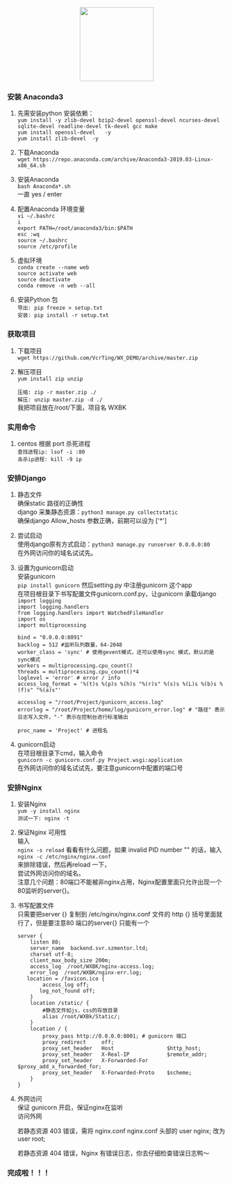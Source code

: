 <center><img width = '170' src ="https://ss1.bdstatic.com/70cFvXSh_Q1YnxGkpoWK1HF6hhy/it/u=1967034059,4011926928&fm=11&gp=0.jpg"/></center>  
  
### 安装 Anaconda3
1. 先需安装python 安装依赖：  
    `yum install -y zlib-devel bzip2-devel openssl-devel ncurses-devel sqlite-devel readline-devel tk-devel gcc make`  
    `yum install openssl-devel   -y`  
    `yum install zlib-devel  -y`  

1. 下载Anaconda   
   `wget https://repo.anaconda.com/archive/Anaconda3-2019.03-Linux-x86_64.sh`  

2. 安装Anaconda  
   `bash Anaconda*.sh`  
   一直 yes / enter

3. 配置Anaconda 环境变量   
    `vi ~/.bashrc`  
    `i`   
    `export PATH=/root/anaconda3/bin:$PATH `  
    `esc :wq `  
    `source ~/.bashrc`  
    `source /etc/profile`  

4. 虚拟环境  
    `conda create --name web`  
    `source activate web`  
    `source deactivate`  
    `conda remove -n web --all`  

5. 安装Python 包  
   `导出: pip freeze > setup.txt `  
   `安装: pip install -r setup.txt`  

### 获取项目  
1. 下载项目   
   `wget https://github.com/VcrTing/WX_DEMO/archive/master.zip`  

2. 解压项目   
   `yum install zip unzip`  

   `压缩: zip -r master.zip ./`  
   `解压: unzip master.zip -d ./`  
   我把项目放在/root/下面，项目名 WXBK  

### 实用命令  
1. centos 根据 port 杀死进程    
    `查找进程ip: lsof -i :80`  
    `击杀ip进程: kill -9 ip`  

### 安排Django  
1. 静态文件  
    确保static 路径的正确性  
    django 采集静态资源：`python3 manage.py collectstatic`  
    确保django Allow_hosts 参数正确，前期可以设为 ['*']  
    
2. 尝试启动  
    使用django原有方式启动：`python3 manage.py runserver 0.0.0.0:80`  
    在外网访问你的域名试试先。  

3. 设置为gunicorn启动  
    安装gunicorn  
    `pip install gunicorn` 
    然后setting.py 中注册gunicorn 这个app   
    在项目根目录下书写配置文件gunicorn.conf.py，让gunicorn 承载django   
    `import logging`  
    `import logging.handlers`  
    `from logging.handlers import WatchedFileHandler`  
    `import os`  
    `import multiprocessing`  
  
    `bind = "0.0.0.0:8091"`  
    `backlog = 512 #监听队列数量，64-2048`  
    `worker_class = 'sync' # 使用gevent模式，还可以使用sync 模式，默认的是sync模式`  
    `workers = multiprocessing.cpu_count()`  
    `threads = multiprocessing.cpu_count()*4`  
    `loglevel = 'error' # error / info`  
    `access_log_format = '%(t)s %(p)s %(h)s "%(r)s" %(s)s %(L)s %(b)s %(f)s" "%(a)s"'`  
  
    `accesslog = "/root/Project/gunicorn_access.log"`  
    `errorlog = "/root/Project/home/log/gunicorn_error.log" # "路径" 表示日志写入文件，"-" 表示在控制台进行标准输出`  
  
    `proc_name = 'Project' # 进程名`   
    
4. gunicorn启动  
    在项目根目录下cmd，输入命令  
    `gunicorn -c gunicorn.conf.py Project.wsgi:application`   
    在外网访问你的域名试试先，要注意gunicorn中配置的端口号  

### 安排Nginx  
1. 安装Nginx   
    `yum -y install nginx`  
    `测试一下: nginx -t`  

2. 保证Nginx 可用性  
    输入  
    `nginx -s reload`
    看看有什么问题，如果 invalid PID number "" 的话，输入  
    `nginx -c /etc/nginx/nginx.conf`  
    来排除错误，然后再reload 一下，  
    尝试外网访问你的域名。  
    注意几个问题：80端口不能被非nginx占用，Nginx配置里面只允许出现一个80监听的server{}。  

3. 书写配置文件  
    只需要把server {} 复制到 /etc/nginx/nginx.conf 文件的 http {} 括号里面就行了，但是要注意80 端口的server{} 只能有一个 

    `server {`  
    `    listen 80;`  
    `    server_name  backend.svr.szmentor.ltd;`  
    `    charset utf-8;`  
    `    client_max_body_size 200m;`  
    `    access_log  /root/WXBK/nginx-access.log;`  
    `    error_log  /root/WXBK/nginx-err.log;`  
    `    location = /favicon.ico { `  
    `        access_log off;`  
    `        log_not_found off; `  
    `    }`  
    `    location /static/ {`  
    `        #静态文件如js，css的存放目录`  
    `        alias /root/WXBk/Static/;`  
    `    }`  
    `    location / {`  
    `        proxy_pass http://0.0.0.0:8001; # gunicorn 端口`  
    `        proxy_redirect     off;`  
    `        proxy_set_header   Host                 $http_host;`  
    `        proxy_set_header   X-Real-IP            $remote_addr;`  
    `        proxy_set_header   X-Forwarded-For      $proxy_add_x_forwarded_for;`  
    `        proxy_set_header   X-Forwarded-Proto    $scheme;`  
    `    }`  
    `}`  

4. 外网访问  
    保证 gunicorn 开启，保证nginx在监听  
    访问外网  
     
    若静态资源 403 错误，需将 nginx.conf 
    nginx.conf 头部的 user nginx; 改为 user root;  
    
    若静态资源 404 错误，Nginx 有错误日志，你去仔细检查错误日志鸭～  

### 完成啦！！！
